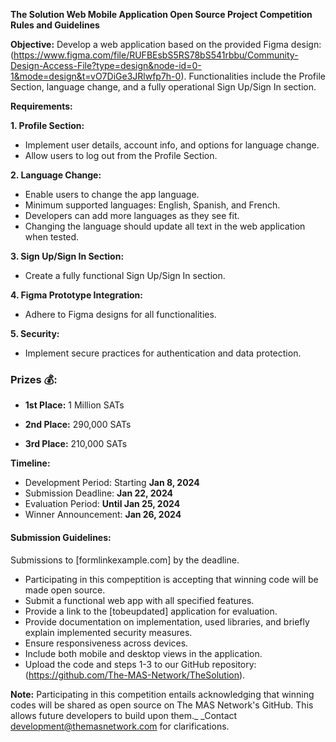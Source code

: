**The Solution Web Mobile Application Open Source Project Competition Rules and Guidelines**

**Objective:**
Develop a web application based on the provided Figma design: (https://www.figma.com/file/RUFBEsbS5RS78bS541rbbu/Community-Design-Access-File?type=design&node-id=0-1&mode=design&t=vO7DiGe3JRlwfp7h-0). Functionalities include the Profile Section, language change, and a fully operational Sign Up/Sign In section.

**Requirements:**

**1. Profile Section:**
   - Implement user details, account info, and options for language change.
   - Allow users to log out from the Profile Section.

**2. Language Change:**
   - Enable users to change the app language.
   - Minimum supported languages: English, Spanish, and French.
   - Developers can add more languages as they see fit.
   - Changing the language should update all text in the web application when tested.

**3. Sign Up/Sign In Section:**
   - Create a fully functional Sign Up/Sign In section.

**4. Figma Prototype Integration:**
   - Adhere to Figma designs for all functionalities.

**5. Security:**
   - Implement secure practices for authentication and data protection.

### **Prizes 💰:**
- **1st Place:** 	1 Million SATs

- **2nd Place:** 	290,000 SATs

- **3rd Place:** 	210,000 SATs

**Timeline:**
* Development Period: Starting **Jan 8, 2024**
* Submission Deadline: **Jan 22, 2024**
* Evaluation Period: **Until Jan 25, 2024**
* Winner Announcement: **Jan 26, 2024**

#### **Submission Guidelines:**
  Submissions to [formlinkexample.com] by the deadline.
* Participating in this compeptition is accepting that winning code will be made open source.
* Submit a functional web app with all specified features.
* Provide a link to the [tobeupdated] application for evaluation.
* Provide documentation on implementation, used libraries, and briefly explain implemented security measures.
* Ensure responsiveness across devices.
* Include both mobile and desktop views in the application.
* Upload the code and steps 1-3 to our GitHub repository:  (https://github.com/The-MAS-Network/TheSolution).

**Note:**
Participating in this competition entails acknowledging that winning codes will be shared as open source on The MAS Network's GitHub. This allows future developers to build upon them._
_Contact development@themasnetwork.com   for clarifications.

